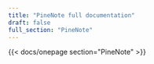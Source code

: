 ```yaml
---
title: "PineNote full documentation"
draft: false
full_section: "PineNote"
---
```


{{< docs/onepage section="PineNote" >}}
